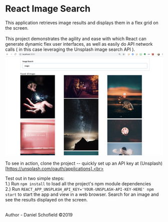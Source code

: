 # React Image Search

This application retrieves image results and displays them in a flex grid on the screen. <br><br>
This project demonstrates the agility and ease with which React can generate dynamic flex user interfaces, as well as easily do API network calls ( in this case leveraging the Unsplash image search API ).<br>
<img src='./Image-Search-React.png'/>
<br>

To see in action, clone the project -- quickly set up an API key at (Unsplash)[https://unsplash.com/oauth/applications].<br><br>

Test out in two simple steps:<br>
1.) Run `npm install` to load all the project's npm module dependencies <br>
2.) Run `REACT_APP_UNSPLASH_API_KEY='YOUR-UNSPLASH-API-KEY-HERE' npm start` to start the app and view in a web browser. Search for an image and see the results displayed on the screen.<br><br>


Author - Daniel Schofield ©2019
